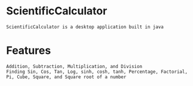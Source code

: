 # ScientificCalculator

    ScientificCalculator is a desktop application built in java

# Features
    Addition, Subtraction, Multiplication, and Division
    Finding Sin, Cos, Tan, Log, sinh, cosh, tanh, Percentage, Factorial, Pi, Cube, Square, and Square root of a number